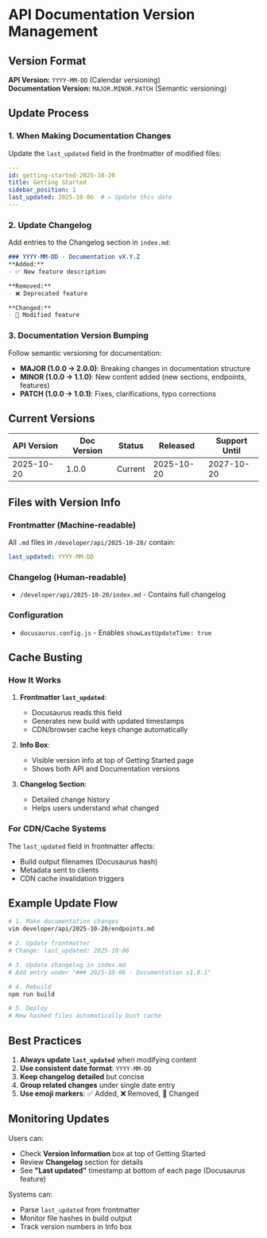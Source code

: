# API Documentation Version Management

## Version Format

**API Version:** `YYYY-MM-DD` (Calendar versioning)  
**Documentation Version:** `MAJOR.MINOR.PATCH` (Semantic versioning)

## Update Process

### 1. When Making Documentation Changes

Update the `last_updated` field in the frontmatter of modified files:

```yaml
---
id: getting-started-2025-10-20
title: Getting Started
sidebar_position: 1
last_updated: 2025-10-06  # ← Update this date
---
```

### 2. Update Changelog

Add entries to the Changelog section in `index.md`:

```markdown
### YYYY-MM-DD - Documentation vX.Y.Z
**Added:**
- ✅ New feature description

**Removed:**
- ❌ Deprecated feature

**Changed:**
- 🔄 Modified feature
```

### 3. Documentation Version Bumping

Follow semantic versioning for documentation:

- **MAJOR (1.0.0 → 2.0.0)**: Breaking changes in documentation structure
- **MINOR (1.0.0 → 1.1.0)**: New content added (new sections, endpoints, features)
- **PATCH (1.0.0 → 1.0.1)**: Fixes, clarifications, typo corrections

## Current Versions

| API Version | Doc Version | Status | Released | Support Until |
|-------------|-------------|--------|----------|---------------|
| 2025-10-20 | 1.0.0 | Current | 2025-10-20 | 2027-10-20 |

## Files with Version Info

### Frontmatter (Machine-readable)
All `.md` files in `/developer/api/2025-10-20/` contain:
```yaml
last_updated: YYYY-MM-DD
```

### Changelog (Human-readable)
- `/developer/api/2025-10-20/index.md` - Contains full changelog

### Configuration
- `docusaurus.config.js` - Enables `showLastUpdateTime: true`

## Cache Busting

### How It Works

1. **Frontmatter `last_updated`**: 
   - Docusaurus reads this field
   - Generates new build with updated timestamps
   - CDN/browser cache keys change automatically

2. **Info Box**:
   - Visible version info at top of Getting Started page
   - Shows both API and Documentation versions

3. **Changelog Section**:
   - Detailed change history
   - Helps users understand what changed

### For CDN/Cache Systems

The `last_updated` field in frontmatter affects:
- Build output filenames (Docusaurus hash)
- Metadata sent to clients
- CDN cache invalidation triggers

## Example Update Flow

```bash
# 1. Make documentation changes
vim developer/api/2025-10-20/endpoints.md

# 2. Update frontmatter
# Change: last_updated: 2025-10-06

# 3. Update changelog in index.md
# Add entry under "### 2025-10-06 - Documentation v1.0.1"

# 4. Rebuild
npm run build

# 5. Deploy
# New hashed files automatically bust cache
```

## Best Practices

1. **Always update `last_updated`** when modifying content
2. **Use consistent date format**: `YYYY-MM-DD`
3. **Keep changelog detailed** but concise
4. **Group related changes** under single date entry
5. **Use emoji markers**: ✅ Added, ❌ Removed, 🔄 Changed

## Monitoring Updates

Users can:
- Check **Version Information** box at top of Getting Started
- Review **Changelog** section for details
- See **"Last updated"** timestamp at bottom of each page (Docusaurus feature)

Systems can:
- Parse `last_updated` from frontmatter
- Monitor file hashes in build output
- Track version numbers in Info box
